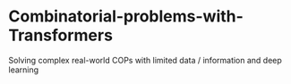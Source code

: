 # Combinatorial-problems-with-Transformers
Solving complex real-world COPs with limited data / information and deep learning
